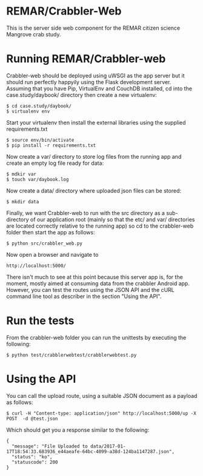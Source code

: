 REMAR/Crabbler-Web
==================

This is the server side web component for the REMAR citizen science Mangrove crab study.

Running REMAR/Crabbler-web
==========================

Crabbler-web should be deployed using uWSGI as the app server but it should run perfectly happyily using the Flask development server. Assuming that you have Pip, VirtualEnv and CouchDB installed, cd into the case.study/daybook/ directory then create a new virtualenv:

    $ cd case.study/daybook/
    $ virtualenv env

Start your virtualenv then install the external libraries using the supplied requirements.txt

    $ source env/bin/activate
    $ pip install -r requirements.txt

Now create a var/ directory to store log files from the running app and create an empty log file ready for data:

    $ mdkir var
    $ touch var/daybook.log

Now create a data/ directory where uploaded json files can be stored:

    $ mkdir data


Finally, we want Crabbler-web to run with the src directory as a sub-directory of our application root (mainly so that the etc/ and var/ directories are located correctly relative to the running app) so cd to the crabbler-web folder then start the app as follows:

    $ python src/crabbler_web.py

Now open a browser and navigate to 

    http://localhost:5000/

There isn't much to see at this point because this server app is, for the moment, mostly aimed at consuming data from the crabbler Android app. However, you can test the routes using the JSON API and the cURL command line tool as describer in the section "Using the API".

Run the tests
=============

From the crabbler-web folder you can run the unittests by executing the following:

    $ python test/crabblerwebtest/crabblerwebtest.py


Using the API
=============

You can call the upload route, using a suitable JSON document as a payload as follows:

    $ curl -H "Content-type: application/json" http://localhost:5000/up -X POST  -d @test.json 

Which should get you a response similar to the following:

    {
      "message": "File Uploaded to data/2017-01-17T18:54:33.683936_e44aeafe-64bc-4099-a38d-124ba1147287.json", 
      "status": "ko", 
      "statuscode": 200
    }


